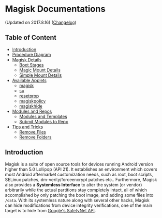 # Magisk Documentations
(Updated on 2017.8.16) ([Changelog](changelog.md))

## Table of Content

- [Introduction](#introduction)
- [Procedure Diagram](https://cdn.rawgit.com/topjohnwu/Magisk/cc1809688299f1f8b5db494a234850852712c0c9/docs/procedures.html)
- [Magisk Details](details.md)    
    - [Boot Stages](details.md#boot-stages)
    - [Magic Mount Details](details.md#magic-mount-details)
    - [Simple Mount Details](details.md#simple-mount-details)
- [Available Applets](applets.md)
    - [magisk](applets.md#magisk)
    - [su](applets.md#su)
    - [resetprop](applets.md#resetprop)
    - [magiskpolicy](applets.md#magiskpolicy)
    - [magiskhide](applets.md#magiskhide)
- [Modules and Repos](module_repo.md)
    - [Modules and Templates](module_repo.md#magisk-module-format)
    - [Submit Modules to Repo](module_repo.md#submit-your-module-to-magisk-modules-repo)
- [Tips and Tricks](tips.md)
    - [Remove Files](tips.md#remove-files)
    - [Remove Folders](tips.md#remove-folders)

    
## Introduction
Magisk is a suite of open source tools for devices running Android version higher than 5.0 Lollipop (API 21). It establishes an environment which covers most Android aftermarket customization needs, such as root, boot scripts, SELinux patches, dm-verity/forceencrypt patches etc.. Furthermore, Magisk also provides a **Systemless Interface** to alter the system (or vendor) arbitrarily while the actual partitions stay completely intact, all of which accomplished by only patching the boot image, and adding some files into `/data`. With its systemless nature along with several other hacks, Magisk can hide modifications from device integrity verifications, one of the main target is to hide from [Google's SafetyNet API](https://developer.android.com/training/safetynet/index.html).
